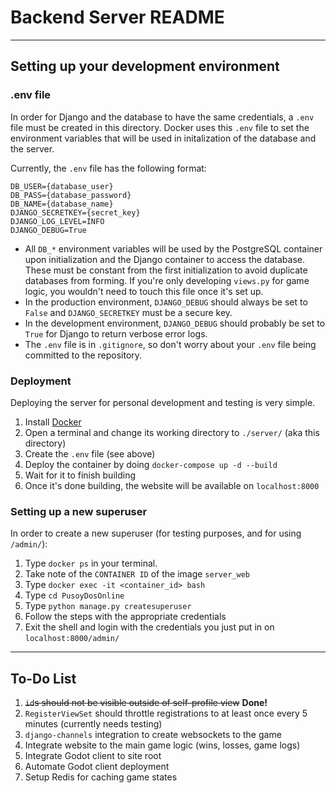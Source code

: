 # Backend Server README

---

## Setting up your development environment

### .env file

In order for Django and the database to have the same credentials, a `.env` file must be created in this directory.
Docker uses this `.env` file to set the environment variables that will be used in initalization of the database and the server.

Currently, the `.env` file has the following format:

```env
DB_USER={database_user}
DB_PASS={database_password}
DB_NAME={database_name}
DJANGO_SECRETKEY={secret_key}
DJANGO_LOG_LEVEL=INFO
DJANGO_DEBUG=True
```

- All `DB_*` environment variables will be used by the PostgreSQL container upon initialization and the Django container to access the database. These must be constant from the first initialization to avoid duplicate databases from forming. If you're only developing `views.py` for game logic, you wouldn't need to touch this file once it's set up.
- In the production environment, `DJANGO_DEBUG` should always be set to `False` and `DJANGO_SECRETKEY` must be a secure key.
- In the development environment, `DJANGO_DEBUG` should probably be set to `True` for Django to return verbose error logs.
- The `.env` file is in `.gitignore`, so don't worry about your `.env` file being committed to the repository.

### Deployment

Deploying the server for personal development and testing is very simple.

1. Install [Docker](https://www.docker.com/)
2. Open a terminal and change its working directory to `./server/` (aka this directory)
3. Create the `.env` file (see above)
4. Deploy the container by doing `docker-compose up -d --build`
5. Wait for it to finish building
6. Once it's done building, the website will be available on `localhost:8000`

### Setting up a new superuser

In order to create a new superuser (for testing purposes, and for using `/admin/`):

1. Type `docker ps` in your terminal.
2. Take note of the `CONTAINER ID` of the image `server_web`
3. Type `docker exec -it <container_id> bash`
4. Type `cd PusoyDosOnline`
5. Type `python manage.py createsuperuser`
6. Follow the steps with the appropriate credentials
7. Exit the shell and login with the credentials you just put in on `localhost:8000/admin/`

---

## To-Do List

1. ~~`id`s should not be visible outside of self-profile view~~ **Done!**
2. `RegisterViewSet` should throttle registrations to at least once every 5 minutes (currently needs testing)
3. `django-channels` integration to create websockets to the game
4. Integrate website to the main game logic (wins, losses, game logs)
5. Integrate Godot client to site root
6. Automate Godot client deployment
7. Setup Redis for caching game states
